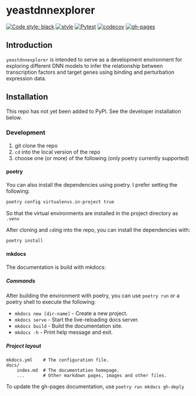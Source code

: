 # yeastdnnexplorer

[![Code style: black](https://img.shields.io/badge/code%20style-black-000000.svg)](https://github.com/psf/black)
[![style](https://img.shields.io/badge/%20style-sphinx-0a507a.svg)](https://www.sphinx-doc.org/en/master/usage/index.html)
[![Pytest](https://github.com/BrentLab/yeastdnnexplorer/actions/workflows/ci.yml/badge.svg?branch=main)](https://github.com/BrentLab/yeastdnnexplorer/actions/workflows/ci.yml)
[![codecov](https://codecov.io/gh/BrentLab/yeastdnnexplorer/graph/badge.svg?token=D2AB7IUY7F)](https://codecov.io/gh/BrentLab/yeastdnnexplorer)
[![gh-pages](https://github.com/BrentLab/yeastdnnexplorer/actions/workflows/docs.yml/badge.svg)](https://github.com/BrentLab/yeastdnnexplorer/actions/workflows/docs.yml)

## Introduction

`yeastdnnexplorer` is intended to serve as a development environment for exploring
different DNN models to infer the relationship between transcription factors and
target genes using binding and perturbation expression data.

## Installation

This repo has not yet been added to PyPI. See the developer installation below.

### Development

1. git clone the repo
1. `cd` into the local version of the repo
1. choose one (or more) of the following (only poetry currently supported)

<!-- #### vscode

I strongly recommend using vscode in the `devcontainer` environment. This will
ensure that you have all the necessary dependencies installed and configured,
as well as your vscode environment set up for automatic linting/formatting.

By default, the `devcontainer` expects that you have Nvidia GPUs with the
Nvidia Container Tookit installed and docker enabled. If you have Nvidia GPUs,
but not the tookit, see the section on installing with docker:
[Nvidia Container Toolkit](https://docs.nvidia.com/datacenter/cloud-native/container-toolkit/latest/install-guide.html?highlight=docker#configuring-docker)

If you don't want GPU access in the devcontainer, you can also change the
value of `dockerComposeFile` from `gpu.yml` to `cpu.yml` in the
[devcontainer.json](.devcontainer/devcontainer.json). -->

#### poetry

You can also install the dependencies using poetry. I prefer setting the following:

```bash
poetry config virtualenvs.in-project true
```

So that the virtual environments are installed in the project directory as `.venv`

After cloning and `cd`ing into the repo, you can install the dependencies with:

```bash
poetry install
```

<!-- #### docker compose

You can create an environment using docker compose. There are two compose
configuration files:

- `gpu.yml`: for use with Nvidia GPUs
- `cpu.yml`: for use without GPUs

You can build the environment with:

```bash
docker-compose -f <gpu/cpu>.yml build
```

After that you can start a shell with:

```bash
docker-compose -f <gpu/cpu>.yml run --rm app bash
```

#### github codespaces

you don't need to clone the repo to your local for this, but you will
need to fork the repo into your local github account. Make sure you change
the `dockerComposeFile` in the [devcontainer.json](.devcontainer/devcontainer.json)
to `cpu.yml` and then launch a codespace. -->

#### mkdocs

The documentation is build with mkdocs:

##### Commands

After building the environment with poetry, you can use `poetry run` or a poetry shell
to execute the following:

* `mkdocs new [dir-name]` - Create a new project.
* `mkdocs serve` - Start the live-reloading docs server.
* `mkdocs build` - Build the documentation site.
* `mkdocs -h` - Print help message and exit.

##### Project layout

    mkdocs.yml    # The configuration file.
    docs/
        index.md  # The documentation homepage.
        ...       # Other markdown pages, images and other files.

To update the gh-pages documentation, use `poetry run mkdocs gh-deply`

